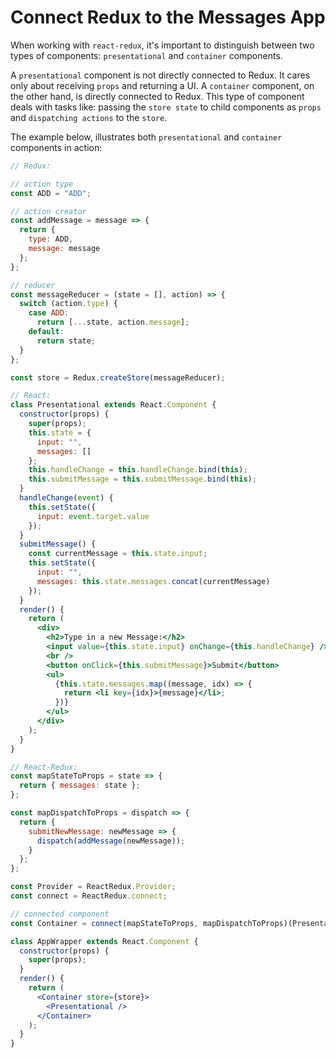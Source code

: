 # Connect Redux to the Messages App

When working with `react-redux`, it's important to distinguish between two types of components: `presentational` and `container` components.

A `presentational` component is not directly connected to Redux. It cares only about receiving `props` and returning a UI.
A `container` component, on the other hand, is directly connected to Redux. This type of component deals with tasks like: passing the `store state` to child components as `props` and `dispatching actions` to the `store`.

The example below, illustrates both `presentational` and `container` components in action:

```jsx
// Redux:

// action type
const ADD = "ADD";

// action creator
const addMessage = message => {
  return {
    type: ADD,
    message: message
  };
};

// reducer
const messageReducer = (state = [], action) => {
  switch (action.type) {
    case ADD:
      return [...state, action.message];
    default:
      return state;
  }
};

const store = Redux.createStore(messageReducer);

// React:
class Presentational extends React.Component {
  constructor(props) {
    super(props);
    this.state = {
      input: "",
      messages: []
    };
    this.handleChange = this.handleChange.bind(this);
    this.submitMessage = this.submitMessage.bind(this);
  }
  handleChange(event) {
    this.setState({
      input: event.target.value
    });
  }
  submitMessage() {
    const currentMessage = this.state.input;
    this.setState({
      input: "",
      messages: this.state.messages.concat(currentMessage)
    });
  }
  render() {
    return (
      <div>
        <h2>Type in a new Message:</h2>
        <input value={this.state.input} onChange={this.handleChange} />
        <br />
        <button onClick={this.submitMessage}>Submit</button>
        <ul>
          {this.state.messages.map((message, idx) => {
            return <li key={idx}>{message}</li>;
          })}
        </ul>
      </div>
    );
  }
}

// React-Redux:
const mapStateToProps = state => {
  return { messages: state };
};

const mapDispatchToProps = dispatch => {
  return {
    submitNewMessage: newMessage => {
      dispatch(addMessage(newMessage));
    }
  };
};

const Provider = ReactRedux.Provider;
const connect = ReactRedux.connect;

// connected component
const Container = connect(mapStateToProps, mapDispatchToProps)(Presentational);

class AppWrapper extends React.Component {
  constructor(props) {
    super(props);
  }
  render() {
    return (
      <Container store={store}>
        <Presentational />
      </Container>
    );
  }
}
```
